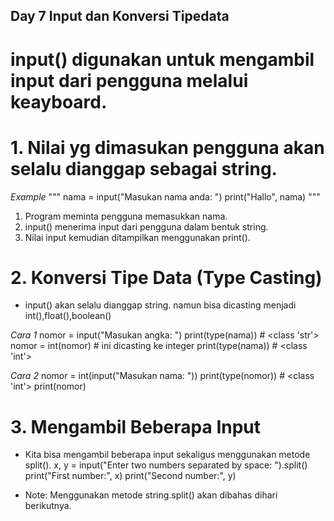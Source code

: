 ## Day 7 Input dan Konversi Tipedata

# input() digunakan untuk mengambil input dari pengguna melalui keayboard.
# 1. Nilai yg dimasukan pengguna akan selalu dianggap sebagai string.
*Example*
"""
nama = input("Masukan nama anda: ")
print("Hallo", nama)
"""
 1. Program meminta pengguna memasukkan nama.
 2. input() menerima input dari pengguna dalam bentuk string.
 3. Nilai input kemudian ditampilkan menggunakan print().

# 2. Konversi Tipe Data (Type Casting)
* input() akan selalu dianggap string. namun bisa dicasting menjadi int(),float(),boolean()

 *Cara 1*
nomor = input("Masukan angka: ")
print(type(nama)) # <class 'str'>
nomor = int(nomor) # ini dicasting ke integer
print(type(nama)) # <class 'int'>

 *Cara 2*
nomor = int(input("Masukan nama: "))
print(type(nomor)) # <class 'int'>
print(nomor) 

# 3. Mengambil Beberapa Input
 * Kita bisa mengambil beberapa input sekaligus menggunakan metode split().
x, y = input("Enter two numbers separated by space: ").split()
print("First number:", x)
print("Second number:", y)

* Note: Menggunakan metode string.split() akan dibahas dihari berikutnya.

